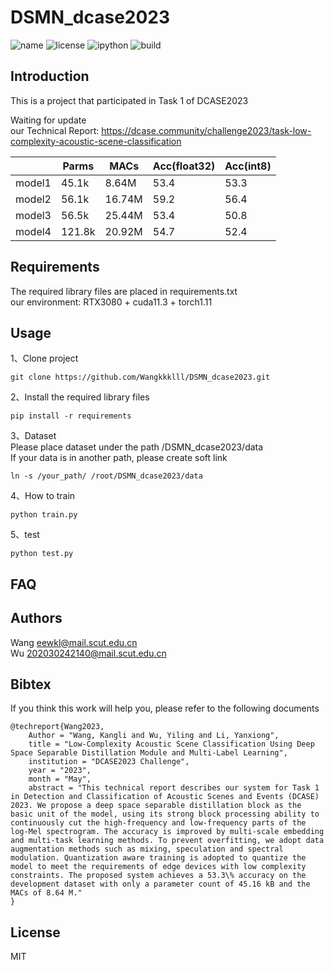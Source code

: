 # DSMN_dcase2023
![name](https://img.shields.io/badge/dsmn-v0.1.1-brightgreen)
![license](https://img.shields.io/badge/license-MIT-blue)
![ipython](https://img.shields.io/badge/iPython-v8.4.0-orange)
![build](https://img.shields.io/badge/build-passing-yellowgreen)

## Introduction 
This is a project that participated in Task 1 of DCASE2023  

Waiting for update  
our Technical Report: https://dcase.community/challenge2023/task-low-complexity-acoustic-scene-classification  
  
|| Parms | MACs | Acc(float32) | Acc(int8) |
|----|----|----|----|----|
|model1| 45.1k | 8.64M | 53.4 | 53.3 |
|model2| 56.1k | 16.74M | 59.2 | 56.4 |
|model3| 56.5k | 25.44M | 53.4 | 50.8 |
|model4| 121.8k | 20.92M | 54.7 | 52.4 |

## Requirements
The required library files are placed in requirements.txt  
our environment: RTX3080 + cuda11.3 + torch1.11
## Usage
1、Clone project
```
git clone https://github.com/Wangkkklll/DSMN_dcase2023.git
```
2、Install the required library files
```
pip install -r requirements
```
3、Dataset  
Please place dataset under the path /DSMN_dcase2023/data  
If your data is in another path, please create soft link
```
ln -s /your_path/ /root/DSMN_dcase2023/data
```
4、How to train
```
python train.py
```
5、test
```
python test.py
```
## FAQ 
## Authors
Wang    eewkl@mail.scut.edu.cn  
Wu      202030242140@mail.scut.edu.cn

## Bibtex
If you think this work will help you, please refer to the following documents
```
@techreport{Wang2023,
    Author = "Wang, Kangli and Wu, Yiling and Li, Yanxiong",
    title = "Low-Complexity Acoustic Scene Classification Using Deep Space Separable Distillation Module and Multi-Label Learning",
    institution = "DCASE2023 Challenge",
    year = "2023",
    month = "May",
    abstract = "This technical report describes our system for Task 1 in Detection and Classification of Acoustic Scenes and Events (DCASE) 2023. We propose a deep space separable distillation block as the basic unit of the model, using its strong block processing ability to continuously cut the high-frequency and low-frequency parts of the log-Mel spectrogram. The accuracy is improved by multi-scale embedding and multi-task learning methods. To prevent overfitting, we adopt data augmentation methods such as mixing, speculation and spectral modulation. Quantization aware training is adopted to quantize the model to meet the requirements of edge devices with low complexity constraints. The proposed system achieves a 53.3\% accuracy on the development dataset with only a parameter count of 45.16 kB and the MACs of 8.64 M."
}
```

## License
MIT
